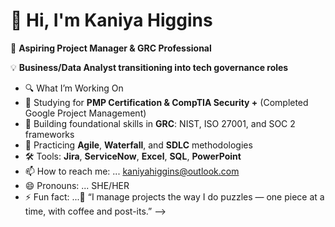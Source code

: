 # 👋 Hi, I'm Kaniya Higgins

🎯 **Aspiring Project Manager & GRC Professional** 

💡 **Business/Data Analyst transitioning into tech governance roles**


- 🔍 What I’m Working On
- 📘 Studying for **PMP Certification & CompTIA Security +** (Completed Google Project Management)
- 🔐 Building foundational skills in **GRC**: NIST, ISO 27001, and SOC 2 frameworks
- 🧠 Practicing **Agile**, **Waterfall**, and **SDLC** methodologies
- 🛠️ Tools: **Jira**, **ServiceNow**, **Excel**, **SQL**, **PowerPoint**
- 📫 How to reach me: ... kaniyahiggins@outlook.com
- 😄 Pronouns: ... SHE/HER
- ⚡ Fun fact: ...🧩 “I manage projects the way I do puzzles — one piece at a time, with coffee and post-its.”
-->
